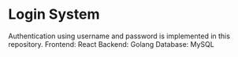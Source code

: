 # Login System
Authentication using username and password is implemented in this repository.
Frontend: React
Backend: Golang
Database: MySQL
